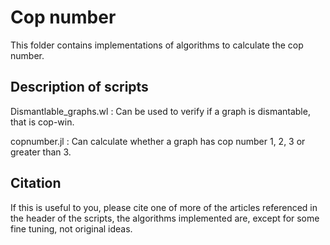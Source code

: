 # Cop number

This folder contains implementations of algorithms to calculate the cop number.

## Description of scripts

Dismantlable_graphs.wl : Can be used to verify if a graph is dismantable, that is cop-win.

copnumber.jl : Can calculate whether a graph has cop number 1, 2, 3 or greater than 3.

## Citation

If this is useful to you, please cite one of more of the articles referenced in the header of the scripts, the algorithms implemented are, except for some fine tuning, not original ideas.
